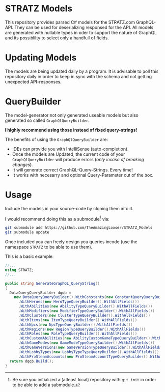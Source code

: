 # STRATZ Models
This repository provides parsed C# models for the STRATZ.com GraphQL-API. They can be used for deserializing responsed for the API.
All models are generated with nullable types in oder to support the nature of GraphQL and its possiblilty to select only a handfull of fields.

# Updating Models
The models are being updated daily by a program.
It is advisable to poll this repository daily in order to keep in sync with the schema and not getting unexpected API-responses.

# QueryBuilder
The model-generator not only generated useable models but also generated so called `GraphQlQueryBuilder`.

**I highly recommend using those instead of fixed query-strings!**

The benefits of using the `GraphQlQueryBuilder` are:
* IDEs can provide you with IntelliSense (auto-completion).
* Once the models are Updated, the current code of your `GraphQlQueryBuilder` will produce errors (*only incase of breaking changes*).
* It will generate correct GraphQL-Query-Strings. Every time!
* It works with necesarry and optional Query-Parameter out of the box.

# Usage
Include the models in your source-code by cloning them into it.

I would recommend doing this as a submodule[^submod] via:
```sh
git submodule add https://github.com/TheAmazingLooser/STRATZ_Models
git submodule update
```

Once included you can freely design you queries incode (use the namespace `STRATZ` to be able to use them).

This is a basic example:
```cs
//...
using STRATZ;
//...

public string GenerateGraphQL_QueryString()
{
  DotaQueryQueryBuilder dqqb =
    new DotaQueryQueryBuilder().WithConstants(new ConstantQueryQueryBuilder()
      .WithHeroes(new HeroTypeQueryBuilder().WithAllFields())
      .WithAbilities(new AbilityTypeQueryBuilder().WithAllFields())
      .WithModifiers(new ModifierTypeQueryBuilder().WithAllFields())
      .WithClusters(new ClusterTypeQueryBuilder().WithAllFields())
      .WithItems(new ItemTypeQueryBuilder().WithAllFields())
      .WithNpcs(new NpcTypeQueryBuilder().WithAllFields())
      .WithRegions(new RegionTypeQueryBuilder().WithAllFields())
      .WithRoles(new RoleTypeQueryBuilder().WithAllFields())
      .WithCustomAbilities(new AbilityCustomGameTypeQueryBuilder().WithAllFields())
      .WithGameModes(new GameModeTypeQueryBuilder().WithAllFields())
      .WithGameVersions(new GameVersionTypeQueryBuilder().WithAllFields())
      .WithLobbyTypes(new LobbyTypeTypeQueryBuilder().WithAllFields())
      .WithProSteamAccounts(new ProSteamAccountTypeQueryBuilder().WithAllFields().WithTeam(new TeamTypeQueryBuilder().WithAllFields().ExceptMatches().ExceptSeries().WithMembers(new SteamAccountTeamMemberTypeQueryBuilder().WithAllScalarFields()))));
  return dqqb.Build();
}

```

[^submod]: Be sure you initialized a (atleast local) repository with `git init` in order to be able to add a submodule. 
